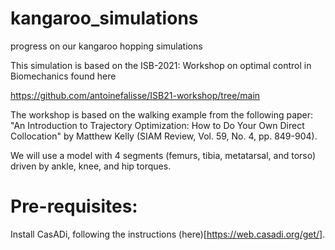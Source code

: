# kangaroo_simulations
progress on our kangaroo hopping simulations

This simulation is based on the ISB-2021: Workshop on optimal control in Biomechanics
found here

https://github.com/antoinefalisse/ISB21-workshop/tree/main

The workshop is based on the walking example from the following paper: "An Introduction to Trajectory Optimization: How to Do Your Own Direct Collocation" by Matthew Kelly (SIAM Review, Vol. 59, No. 4, pp. 849-904).

We will use a model with 4 segments (femurs, tibia, metatarsal, and torso) driven by ankle, knee, and hip torques. 

# Pre-requisites:
Install CasADi, following the instructions (here)[https://web.casadi.org/get/].
